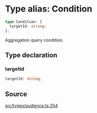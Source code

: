 # Type alias: Condition

```ts
type Condition: {
  targetId: string;
};
```

Aggregation query condition.

## Type declaration

### targetId

```ts
targetId: string;
```

## Source

[src/types/audience.ts:254](https://github.com/torque-labs/torque-ts-sdk/blob/2e5f57950645ce53fe6b770ba8048e80e413132e/src/types/audience.ts#L254)
